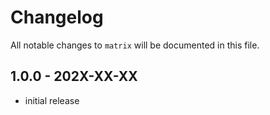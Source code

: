 # Changelog

All notable changes to `matrix` will be documented in this file.

## 1.0.0 - 202X-XX-XX

- initial release
